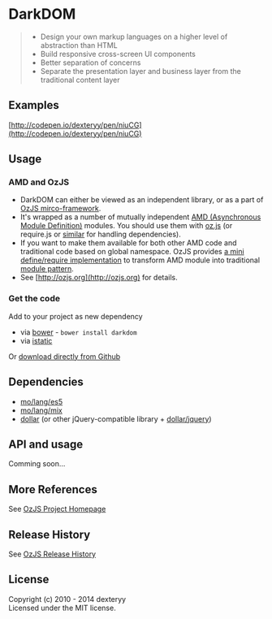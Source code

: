
# DarkDOM

> * Design your own markup languages on a higher level of abstraction than HTML
> * Build responsive cross-screen UI components
> * Better separation of concerns
> * Separate the presentation layer and business layer from the traditional content layer

## Examples

[http://codepen.io/dexteryy/pen/niuCG](http://codepen.io/dexteryy/pen/niuCG)

## Usage

### AMD and OzJS

* DarkDOM can either be viewed as an independent library, or as a part of [OzJS mirco-framework](http://ozjs.org/#framework).
* It's wrapped as a number of mutually independent [AMD (Asynchronous Module Definition)](https://github.com/amdjs/amdjs-api/wiki/AMD) modules. You should use them with [oz.js](http://ozjs.org/#start) (or require.js or [similar](http://wiki.commonjs.org/wiki/Implementations) for handling dependencies). 
* If you want to make them available for both other AMD code and traditional code based on global namespace. OzJS provides [a mini define/require implementation](http://ozjs.org/examples/adapter/) to transform AMD module into traditional [module pattern](http://www.adequatelygood.com/2010/3/JavaScript-Module-Pattern-In-Depth).
* See [http://ozjs.org](http://ozjs.org) for details.

### Get the code

Add to your project as new dependency

* via [bower](http://bower.io/) - `bower install darkdom`
* via [istatic](http://ozjs.org/istatic)

Or [download directly from Github](https://github.com/dexteryy/DarkDOM/blob/master/darkdom.js)

## Dependencies

* [mo/lang/es5](https://github.com/dexteryy/mo)
* [mo/lang/mix](https://github.com/dexteryy/mo)
* [dollar](https://github.com/dexteryy/DollarJS) (or other jQuery-compatible library + [dollar/jquery](https://github.com/dexteryy/DollarJS/blob/master/dollar/jquery.js))  

## API and usage

Comming soon...

## More References

See [OzJS Project Homepage](http://ozjs.org/)

## Release History

See [OzJS Release History](http://ozjs.org/#release)

## License

Copyright (c) 2010 - 2014 dexteryy  
Licensed under the MIT license.


